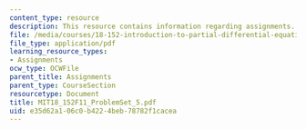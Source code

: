 ```yaml
---
content_type: resource
description: This resource contains information regarding assignments.
file: /media/courses/18-152-introduction-to-partial-differential-equations-fall-2011/e35d62a106c0b4224beb78782f1cacea_MIT18_152F11_ProblemSet_5.pdf
file_type: application/pdf
learning_resource_types:
- Assignments
ocw_type: OCWFile
parent_title: Assignments
parent_type: CourseSection
resourcetype: Document
title: MIT18_152F11_ProblemSet_5.pdf
uid: e35d62a1-06c0-b422-4beb-78782f1cacea
---
```

